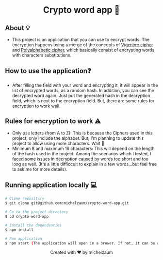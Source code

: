 <h1 align="center">Crypto word app 🚀️</h1>

## About 💡️
- This project is an application that you can use to encrypt words. The encryption happens using a merge of the concepts of [Vigenère cipher](https://en.wikipedia.org/wiki/Vigen%C3%A8re_cipher) and [Polyalphabetic cipher](https://en.wikipedia.org/wiki/Polyalphabetic_cipher#:~:text=A%20polyalphabetic%20cipher%20is%20any,is%20a%20simplified%20special%20case.), which basically consist of encrypting words with characters substitutions.

## How to use the application❓️
- After filling the field with your word and encrypting it, it will appear in the list of encrypted words, as a random hash. In addition, you can see the decrypted word again. Just put the generated hash in the decryption field, which is next to the encryption field. But, there are some rules for encryption to work well.

## Rules for encryption to work ⚠️
- Only use letters (from A to Z): This is because the Ciphers used in this project, only include the alphabet. But, I'm planning to update this project to allow using more characters. Wait 👀️
- Minimum 8 and maximum 16 characters: This will depend on the length of the hash used in the project. Among the scenarios which I tested, I faced some issues in decryption caused by words too short and too long as well. (It's a little difficcult to explain in a few words...but feel free to ask me for more details).

## Running application locally 💻️

```bash
# Clone repository
$ git clone git@github.com:michelzaum/crypto-word-app.git

# Go to the project directory
$ cd crypto-word-app

# Install the dependencies
$ npm install

# Run application
$ npm start (The application will open in a brower. If not, it can be accessed from the link http://localhost:4200/)
```
<p align="center">Created with ❤️ by michelzaum</span>